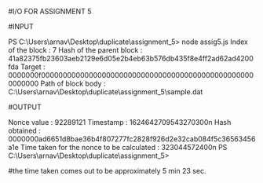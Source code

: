   #I/O FOR ASSIGNMENT 5
  
  
#INPUT

PS C:\Users\arnav\Desktop\duplicate\assignment_5> node assig5.js
Index of the block : 7
Hash of the parent block : 41a82375fb23603aeb2129e6d05e2b4eb63b576db435f8e4ff2ad62ad4200fda
Target : 0000000f00000000000000000000000000000000000000000000000000000000 
Path of block body : C:\Users\arnav\Desktop\duplicate\assignment_5\sample.dat

#OUTPUT

Nonce value :  92289121
Timestamp :  1624642709543270300n
Hash obtained :  0000000ad6651d8bae36b4f807277fc2828f926d2e32cab084f5c36563456a1e
Time taken for the nonce to be calculated :  323044572400n
PS C:\Users\arnav\Desktop\duplicate\assignment_5>

#the time taken comes out to be approximately 5 min 23 sec.
